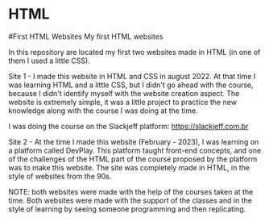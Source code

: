# HTML


#First HTML Websites My first HTML websites

In this repository are located my first two websites made in HTML (in one of them I used a little CSS).

Site 1 - I made this website in HTML and CSS in august 2022. At that time I was learning HTML and a little CSS, but I didn't go ahead with the course, because I didn't identify myself with the website creation aspect. The website is extremely simple, it was a little project to practice the new knowledge along with the course I was doing at the time.

I was doing the course on the Slackjeff platform: https://slackjeff.com.br

Site 2 - At the time I made this website (February - 2023), I was learning on a platform called DevPlay. This platform taught front-end concepts, and one of the challenges of the HTML part of the course proposed by the platform was to make this website. The site was completely made in HTML, in the style of websites from the 90s.

NOTE: both websites were made with the help of the courses taken at the time. Both websites were made with the support of the classes and in the style of learning by seeing someone programming and then replicating.
